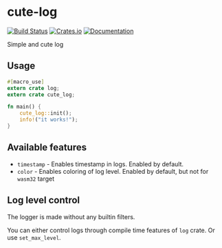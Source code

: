 # cute-log

[![Build Status](https://travis-ci.org/DoumanAsh/cute-log.svg?branch=master)](https://travis-ci.org/DoumanAsh/cute-log)
[![Crates.io](https://img.shields.io/crates/v/cute-log.svg)](https://crates.io/crates/cute-log)
[![Documentation](https://docs.rs/cute-log/badge.svg)](https://docs.rs/crate/cute-log/)

Simple and cute log

## Usage

```rust
#[macro_use]
extern crate log;
extern crate cute_log;

fn main() {
    cute_log::init();
    info!("it works!");
}
```

## Available features

- `timestamp` - Enables timestamp in logs. Enabled by default.
- `color` - Enables coloring of log level. Enabled by default, but not for `wasm32` target

## Log level control

The logger is made without any builtin filters.

You can either control logs through compile time features of `log` crate.
Or use `set_max_level`.
